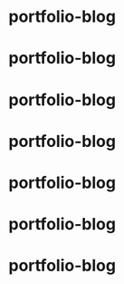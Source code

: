 # portfolio-blog
# portfolio-blog
# portfolio-blog
# portfolio-blog
# portfolio-blog
# portfolio-blog
# portfolio-blog
